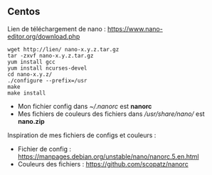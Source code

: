 ## Centos

Lien de téléchargement de nano : https://www.nano-editor.org/download.php

``` 
wget http://lien/ nano-x.y.z.tar.gz 
tar -zxvf nano-x.y.z.tar.gz
yum install gcc
yum install ncurses-devel
cd nano-x.y.z/
./configure --prefix=/usr
make
make install
``` 

- Mon fichier config dans <i>~/.nanorc</i> est **nanorc**
- Mes fichiers de couleurs des fichiers dans <i>/usr/share/nano/</i> est **nano.zip**

Inspiration de mes fichiers de configs et couleurs :
- Fichier de config : https://manpages.debian.org/unstable/nano/nanorc.5.en.html 
- Couleurs des fichiers : https://github.com/scopatz/nanorc 
 
